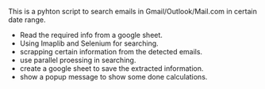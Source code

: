 This is a pyhton script to search emails in Gmail/Outlook/Mail.com in certain date range. 
* Read the required info from a google sheet.
* Using Imaplib and Selenium for searching.
* scrapping certain information from the detected emails.
* use parallel proessing in searching.
* create a google sheet to save the extracted information.
* show a popup message to show some done calculations.
